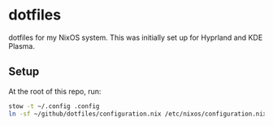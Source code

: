 # dotfiles
dotfiles for my NixOS system. This was initially set up for Hyprland and KDE Plasma.

## Setup
At the root of this repo, run:
```bash
stow -t ~/.config .config
ln -sf ~/github/dotfiles/configuration.nix /etc/nixos/configuration.nix
```
